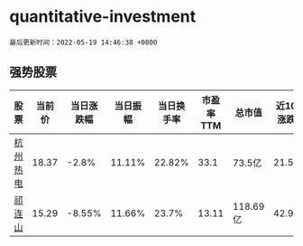 # quantitative-investment

`最后更新时间：2022-05-19 14:46:38 +0800`

## 强势股票

|股票|当前价|当日涨跌幅|当日振幅|当日换手率|市盈率TTM|总市值|近10日涨跌幅|
|----|----|----|----|----|----|----|----|
|[杭州热电](https://xueqiu.com/S/SH605011)|18.37|-2.8%|11.11%|22.82%|33.1|73.5亿|21.58%|
|[祁连山](https://xueqiu.com/S/SH600720)|15.29|-8.55%|11.66%|23.7%|13.11|118.69亿|42.9%|
